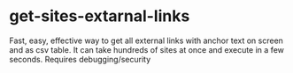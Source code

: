 # get-sites-extarnal-links
Fast, easy, effective way to get all external links with anchor text on screen and as csv table. It can take hundreds of sites at once and execute in a few seconds. Requires debugging/security 
